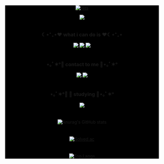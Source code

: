 <div align="center" style="background-color: black">
  
[![Hits](https://hits.seeyoufarm.com/api/count/incr/badge.svg?url=https%3A%2F%2Fgithub.com%2Feunjung0613&count_bg=%23F0BEBE&title_bg=%23FC8F8F&icon=&icon_color=%23000000&title=hits&edge_flat=false&animation=fadeIn)](https://hits.seeyoufarm.com)

<img src="https://capsule-render.vercel.app/api?type=wave&color=gradient&customColorList=0,5&height=300&section=header&text=EUN JUNG&fontSize=70&fontColor=ffffff" />

#



<h3 align="center">☾⋆⁺₊⋆❤️ what i can do is ❤️☾⋆⁺₊⋆</h3>
<p align="center"><img src="https://img.shields.io/badge/Python-3776AB?style=flat-square&logo=Python&logoColor=white"/></a>  <img src="https://img.shields.io/badge/JAVA-007396?style=flat-square&logo=JAVA&logoColor=white"/></a>  <img src="https://img.shields.io/badge/HTML-E34F26?style=flat-square&logo=HTML&logoColor=white"/></a></p>



#



<h3 align="center">⋆｡ﾟ✶°🧡 contact to me 🧡⋆｡ﾟ✶°</h3>
<p align="center"><a href="https://coding7281.tistory.com/"><img src="https://img.shields.io/badge/My tech blog-A9BCF5?style=flat-square&logo=GitHub Sponsors&logoColor=white&link=https://coding7281.tistory.com/"/></a>  <a href="mailto:dmswjd7281@gmail.com"><img src="https://img.shields.io/badge/Gmail-D0A9F5?style=flat-square&logo=Gmail&logoColor=white&link=mailto:dmswjd7281@gmail.com"/></a></p>



#



<h3 align="center">⋆｡ﾟ✶°💛 💬 studying 💛⋆｡ﾟ✶°</h3>
<p align="center"><img src="https://img.shields.io/badge/React-61DAFB?style=flat-square&logo=React&logoColor=white"/></a>


#


![Anurag's GitHub stats](https://github-readme-stats.vercel.app/api?username=eunjung0613&theme=material-palenight&show_icons=true)

#

[![Solved.ac](https://mazassumnida.wtf/api/generate_badge?boj=dmswjd7281)](https://solved.ac/dmswjd7281)

#

![Top Langs](https://github-readme-stats.vercel.app/api/top-langs/?username=eunjung0613&layout=compact&theme=gruvbox)

</div>
